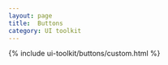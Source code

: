 ```yaml
---
layout: page
title:  Buttons
category: UI toolkit
---
```


{% include ui-toolkit/buttons/custom.html %}